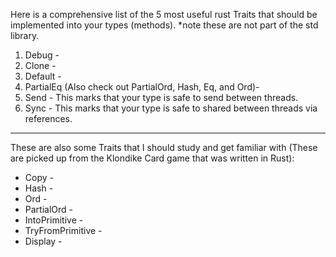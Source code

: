 Here is a comprehensive list of the 5 most useful rust Traits that should be implemented into your types (methods). *note these are not part of the std library.

1. Debug - 
2. Clone - 
3. Default - 
4. PartialEq (Also check out PartialOrd, Hash, Eq, and Ord)- 
5. Send - This marks that your type is safe to send between threads.
6. Sync - This marks that your type is safe to shared between threads via references.

---

These are also some Traits that I should study and get familiar with (These are picked up from the Klondike Card game that was written in Rust):

- Copy - 
- Hash - 
- Ord - 
- PartialOrd - 
- IntoPrimitive - 
- TryFromPrimitive - 
- Display - 

